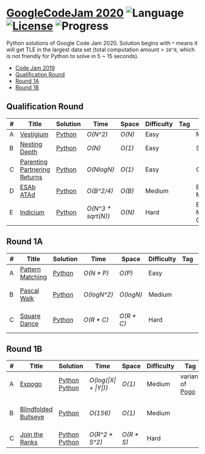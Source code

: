 # [GoogleCodeJam 2020](https://codingcompetitions.withgoogle.com/codejam/archive/2020) ![Language](https://img.shields.io/badge/language-Python-orange.svg) [![License](https://img.shields.io/badge/license-MIT-blue.svg)](./LICENSE) ![Progress](https://img.shields.io/badge/progress-11%20%2F%2011-ff69b4.svg)

Python solutions of Google Code Jam 2020. Solution begins with `*` means it will get TLE in the largest data set (total computation amount > `10^8`, which is not friendly for Python to solve in 5 ~ 15 seconds).

* [Code Jam 2019](https://github.com/kamyu104/GoogleCodeJam-2019)
* [Qualification Round](https://github.com/kamyu104/GoogleCodeJam-2020#qualification-round)
* [Round 1A](https://github.com/kamyu104/GoogleCodeJam-2020#round-1a)
* [Round 1B](https://github.com/kamyu104/GoogleCodeJam-2020#round-1b)

## Qualification Round
| # | Title | Solution | Time | Space | Difficulty | Tag | Note |
|---| ----- | -------- | ---- | ----- | ---------- | --- | ---- |
|A| [Vestigium](https://codingcompetitions.withgoogle.com/codejam/round/000000000019fd27/000000000020993c)| [Python](./Qualification%20Round/vestigium.py)| _O(N^2)_ | _O(N)_ | Easy | | Math |
|B| [Nesting Depth](https://codingcompetitions.withgoogle.com/codejam/round/000000000019fd27/0000000000209a9f)| [Python](./Qualification%20Round/nesting_depth.py)| _O(N)_ | _O(1)_ | Easy | | String |
|C| [Parenting Partnering Returns](https://codingcompetitions.withgoogle.com/codejam/round/000000000019fd27/000000000020bdf9)| [Python](./Qualification%20Round/parenting_partnering_returns.py)| _O(NlogN)_ | _O(1)_ | Easy | | Greedy |
|D| [ESAb ATAd](https://codingcompetitions.withgoogle.com/codejam/round/000000000019fd27/0000000000209a9e)| [Python](./Qualification%20Round/esab_atad.py) |  _O(B^2/4)_ | _O(B)_ | Medium | | Bit Manipulation |
|E| [Indicium](https://codingcompetitions.withgoogle.com/codejam/round/000000000019fd27/0000000000209aa0)| [Python](./Qualification%20Round/indicium.py) |  _O(N^3 * sqrt(N))_ | _O(N)_ | Hard | | Bipartite Matching, Greedy |

## Round 1A
| # | Title | Solution | Time | Space | Difficulty | Tag | Note |
|---| ----- | -------- | ---- | ----- | ---------- | --- | ---- |
|A| [Pattern Matching](https://codingcompetitions.withgoogle.com/codejam/round/000000000019fd74/00000000002b3034)| [Python](./Round%201A/pattern_matching.py)| _O(N * P)_ | _O(P)_ | Easy | | String |
|B| [Pascal Walk](https://codingcompetitions.withgoogle.com/codejam/round/000000000019fd74/00000000002b1353)| [Python](./Round%201A/pascal_walk.py) | _O(logN^2)_ | _O(logN)_ | Medium | | Math, Greedy, Bit Manipulation |
|C| [Square Dance](https://codingcompetitions.withgoogle.com/codejam/round/000000000019fd74/00000000002b1355)| [Python](./Round%201A/square_dance.py)| _O(R * C)_ | _O(R * C)_ | Hard | | Simulation, BFS, Linked List |

## Round 1B
| # | Title | Solution | Time | Space | Difficulty | Tag | Note |
|---| ----- | -------- | ---- | ----- | ---------- | --- | ---- |
|A| [Expogo](https://codingcompetitions.withgoogle.com/codejam/round/000000000019fef2/00000000002d5b62)| [Python](./Round%201B/expogo.py) [Python](./Round%201B/expogo2.py) | _O(log(\|X\| + \|Y\|))_ | _O(1)_ | Medium | variant of [Pogo](https://code.google.com/codejam/contest/2437488/dashboard#s=p1) | Invariant, Greedy
|B| [Blindfolded Bullseye](https://codingcompetitions.withgoogle.com/codejam/round/000000000019fef2/00000000002d5b63)| [Python](./Round%201B/blindfolded_bullseye.py) | _O(156)_ | _O(1)_ | Medium || Probability, Binary Search, Geometry
|C| [Join the Ranks](https://codingcompetitions.withgoogle.com/codejam/round/000000000019fef2/00000000002d5b64)| [Python](./Round%201B/join_the_ranks.py) [Python](./Round%201B/join_the_ranks2.py) | _O(R^2 * S^2)_ | _O(R * S)_ | Hard || Invariant, Sort
